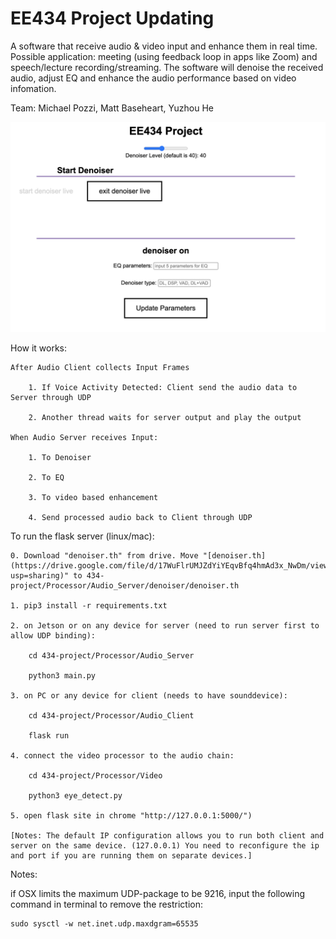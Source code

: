 # EE434 Project Updating 

A software that receive audio & video input and enhance them in real time. Possible application: meeting (using feedback loop in apps like Zoom) and speech/lecture recording/streaming. The software will denoise the received audio, adjust EQ and enhance the audio performance based on video infomation.

Team: Michael Pozzi, Matt Baseheart, Yuzhou He

![Flask App](example.jpeg)

How it works:

    After Audio Client collects Input Frames
    
        1. If Voice Activity Detected: Client send the audio data to Server through UDP

        2. Another thread waits for server output and play the output

    When Audio Server receives Input:

        1. To Denoiser

        2. To EQ

        3. To video based enhancement 

        4. Send processed audio back to Client through UDP

To run the flask server (linux/mac):

    0. Download "denoiser.th" from drive. Move "[denoiser.th](https://drive.google.com/file/d/17WuFlrUMJZdYiYEqvBfq4hmAd3x_NwDm/view?usp=sharing)" to 434-project/Processor/Audio_Server/denoiser/denoiser.th

    1. pip3 install -r requirements.txt

    2. on Jetson or on any device for server (need to run server first to allow UDP binding):

        cd 434-project/Processor/Audio_Server

        python3 main.py

    3. on PC or any device for client (needs to have sounddevice):
    
        cd 434-project/Processor/Audio_Client

        flask run

    4. connect the video processor to the audio chain:

        cd 434-project/Processor/Video
        
        python3 eye_detect.py

    5. open flask site in chrome "http://127.0.0.1:5000/")

    [Notes: The default IP configuration allows you to run both client and server on the same device. (127.0.0.1) You need to reconfigure the ip and port if you are running them on separate devices.]
    

Notes:

if OSX limits the maximum UDP-package to be 9216, input the following command in terminal to remove the restriction:

    sudo sysctl -w net.inet.udp.maxdgram=65535





